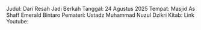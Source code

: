 Judul: Dari Resah Jadi Berkah
Tanggal: 24 Agustus 2025
Tempat: Masjid As Shaff Emerald Bintaro
Pemateri: Ustadz Muhammad Nuzul Dzikri
Kitab: 
Link Youtube: 


